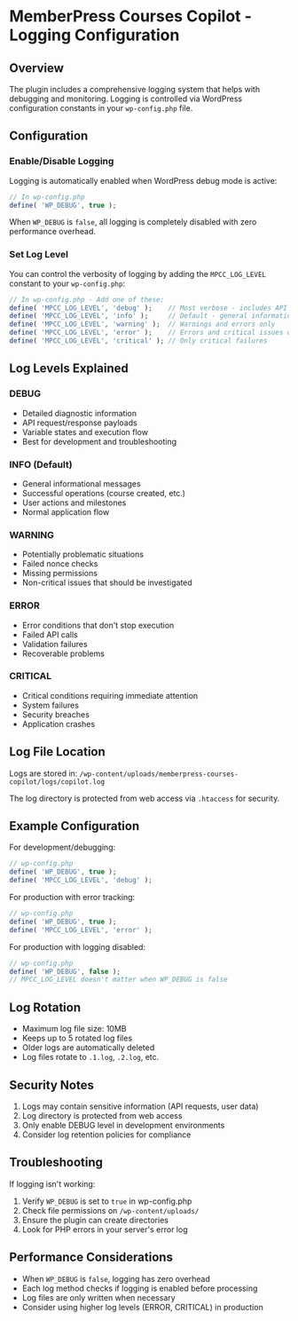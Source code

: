 # MemberPress Courses Copilot - Logging Configuration

## Overview

The plugin includes a comprehensive logging system that helps with debugging and monitoring. Logging is controlled via WordPress configuration constants in your `wp-config.php` file.

## Configuration

### Enable/Disable Logging

Logging is automatically enabled when WordPress debug mode is active:

```php
// In wp-config.php
define( 'WP_DEBUG', true );
```

When `WP_DEBUG` is `false`, all logging is completely disabled with zero performance overhead.

### Set Log Level

You can control the verbosity of logging by adding the `MPCC_LOG_LEVEL` constant to your `wp-config.php`:

```php
// In wp-config.php - Add one of these:
define( 'MPCC_LOG_LEVEL', 'debug' );    // Most verbose - includes API requests/responses
define( 'MPCC_LOG_LEVEL', 'info' );     // Default - general information and errors
define( 'MPCC_LOG_LEVEL', 'warning' );  // Warnings and errors only
define( 'MPCC_LOG_LEVEL', 'error' );    // Errors and critical issues only
define( 'MPCC_LOG_LEVEL', 'critical' ); // Only critical failures
```

## Log Levels Explained

### DEBUG
- Detailed diagnostic information
- API request/response payloads
- Variable states and execution flow
- Best for development and troubleshooting

### INFO (Default)
- General informational messages
- Successful operations (course created, etc.)
- User actions and milestones
- Normal application flow

### WARNING
- Potentially problematic situations
- Failed nonce checks
- Missing permissions
- Non-critical issues that should be investigated

### ERROR
- Error conditions that don't stop execution
- Failed API calls
- Validation failures
- Recoverable problems

### CRITICAL
- Critical conditions requiring immediate attention
- System failures
- Security breaches
- Application crashes

## Log File Location

Logs are stored in: `/wp-content/uploads/memberpress-courses-copilot/logs/copilot.log`

The log directory is protected from web access via `.htaccess` for security.

## Example Configuration

For development/debugging:
```php
// wp-config.php
define( 'WP_DEBUG', true );
define( 'MPCC_LOG_LEVEL', 'debug' );
```

For production with error tracking:
```php
// wp-config.php
define( 'WP_DEBUG', true );
define( 'MPCC_LOG_LEVEL', 'error' );
```

For production with logging disabled:
```php
// wp-config.php
define( 'WP_DEBUG', false );
// MPCC_LOG_LEVEL doesn't matter when WP_DEBUG is false
```

## Log Rotation

- Maximum log file size: 10MB
- Keeps up to 5 rotated log files
- Older logs are automatically deleted
- Log files rotate to `.1.log`, `.2.log`, etc.

## Security Notes

1. Logs may contain sensitive information (API requests, user data)
2. Log directory is protected from web access
3. Only enable DEBUG level in development environments
4. Consider log retention policies for compliance

## Troubleshooting

If logging isn't working:

1. Verify `WP_DEBUG` is set to `true` in wp-config.php
2. Check file permissions on `/wp-content/uploads/`
3. Ensure the plugin can create directories
4. Look for PHP errors in your server's error log

## Performance Considerations

- When `WP_DEBUG` is `false`, logging has zero overhead
- Each log method checks if logging is enabled before processing
- Log files are only written when necessary
- Consider using higher log levels (ERROR, CRITICAL) in production